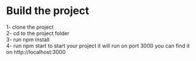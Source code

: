 # Build the project

1- clone the project <br />
2- cd to the project folder <br />
3- run npm install <br />
4- run npm start to start your project it will run on port 3000 you can find it on http://localhost:3000
